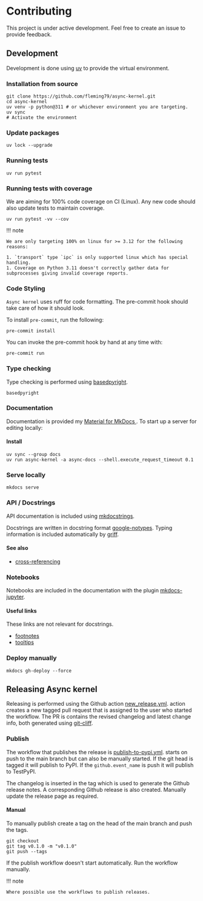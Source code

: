 # Contributing

This project is under active development. Feel free to create an issue to provide feedback.

## Development

Development is done using [uv](https://docs.astral.sh/uv/) to provide the virtual environment.

### Installation from source

```shell
git clone https://github.com/fleming79/async-kernel.git
cd async-kernel
uv venv -p python@311 # or whichever environment you are targeting.
uv sync
# Activate the environment
```

### Update packages

```shell
uv lock --upgrade
```

### Running tests

```shell
uv run pytest
```

### Running tests with coverage

We are aiming for 100% code coverage on CI (Linux). Any new code should also update tests to maintain coverage.

```shell
uv run pytest -vv --cov
```

!!! note

    We are only targeting 100% on linux for >= 3.12 for the following reasons:

    1. `transport` type `ipc` is only supported linux which has special handling.
    1. Coverage on Python 3.11 doesn't correctly gather data for subprocesses giving invalid coverage reports.

### Code Styling

`Async kernel` uses ruff for code formatting. The pre-commit hook should take care of how it should look.

To install `pre-commit`, run the following:

```shell
pre-commit install
```

You can invoke the pre-commit hook by hand at any time with:

```shell
pre-commit run
```

### Type checking

Type checking is performed using [basedpyright](https://docs.basedpyright.com/).

```shell
basedpyright
```

### Documentation

Documentation is provided my [Material for MkDocs ](https://squidfunk.github.io/mkdocs-material/). To start up a server for editing locally:

#### Install

```shell
uv sync --group docs
uv run async-kernel -a async-docs --shell.execute_request_timeout 0.1
```

### Serve locally

```shell
mkdocs serve 
```

### API / Docstrings

API documentation is included using [mkdocstrings](https://mkdocstrings.github.io/).

Docstrings are written in docstring format [google-notypes](https://mkdocstrings.github.io/griffe/reference/docstrings/?h=google#google-style).
Typing information is included automatically by [griff](https://mkdocstrings.github.io/griffe).

#### See also

- [cross-referencing](https://mkdocstrings.github.io/usage/#cross-references)

### Notebooks

Notebooks are included in the documentation with the plugin [mkdocs-jupyter](https://github.com/danielfrg/mkdocs-jupyter).

#### Useful links

These links are not relevant for docstrings.

- [footnotes](https://squidfunk.github.io/mkdocs-material/reference/footnotes/#usage)
- [tooltips](https://squidfunk.github.io/mkdocs-material/reference/tooltips/#usage)

### Deploy manually

```shell
mkdocs gh-deploy --force
```

## Releasing Async kernel

Releasing is performed using the Github action [new_release.yml](https://github.com/fleming79/async-kernel/actions/workflows/new_release.yml).
action creates a new tagged pull request that is assigned to the user who started the workflow.
The PR is contains the revised changelog and latest change info, both generated using [git-cliff](https://git-cliff.org/).

### Publish

The workflow that publishes the release is [publish-to-pypi.yml](https://github.com/fleming79/async-kernel/actions/workflows/publish-to-pypi.yml).
starts on push to the main branch but can also be manually started. If the git head is tagged it will publish to PyPI.
If the `github.event_name` is push it will publish to TestPyPI.

The changelog is inserted in the tag which is used to generate the Github release notes.
A corresponding Github release is also created. Manually update the release page as required.

#### Manual

To manually publish create a tag on the head of the main branch and push the tags.

```
git checkout
git tag v0.1.0 -m "v0.1.0"
git push --tags
```

If the publish workflow doesn't start automatically. Run the workflow manually.

!!! note

    Where possible use the workflows to publish releases.
